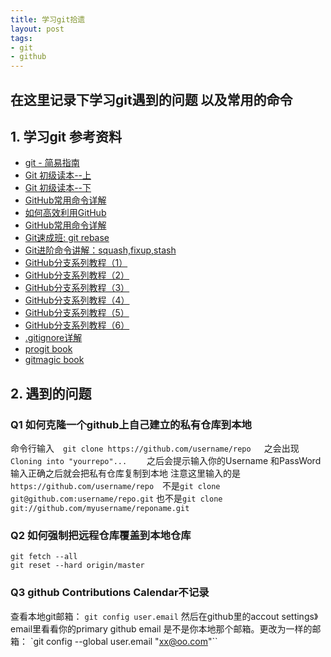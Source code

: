 ```yaml
---
title: 学习git拾遗
layout: post
tags:
- git
- github
---
```


## 在这里记录下学习git遇到的问题 以及常用的命令

## 1. 学习git 参考资料

+ [git - 简易指南](http://www.bootcss.com/p/git-guide/)
+ [Git 初级读本--上](http://www.html-js.com/article/1534)
+ [Git 初级读本--下](http://www.html-js.com/article/1535)
+ [GitHub常用命令详解](http://www.html-js.com/article/2023)
+ [如何高效利用GitHub](http://www.yangzhiping.com/tech/github.html)
+ [GitHub常用命令详解](http://www.html-js.com/article/2023)
+ [Git速成班: git rebase](http://www.html-js.com/article/2021)
+ [Git进阶命令讲解：squash,fixup,stash](http://www.html-js.com/article/2064)
+ [GitHub分支系列教程（1）](http://www.html-js.com/article/2024)
+ [GitHub分支系列教程（2）](http://www.html-js.com/article/2025)
+ [GitHub分支系列教程（3）](http://www.html-js.com/article/2026)
+ [GitHub分支系列教程（4）](http://www.html-js.com/article/2027)
+ [GitHub分支系列教程（5）](http://www.html-js.com/article/2028)
+ [GitHub分支系列教程（6）](http://www.html-js.com/article/2029)
+ [.gitignore详解](http://www.html-js.com/article/2030)
+ [progit book](https://github.com/numbbbbb/progit-zh-pdf-epub-mobi)
+ [gitmagic book](https://github.com/blynn/gitmagic/tree/master/zh_cn)

## 2. 遇到的问题

### Q1 如何克隆一个github上自己建立的私有仓库到本地

命令行输入　`git clone https://github.com/username/repo `　之会出现 `Cloning into "yourrepo"...`　　
之后会提示输入你的Username 和PassWord 输入正确之后就会把私有仓库复制到本地 注意这里输入的是
`https://github.com/username/repo`　不是`git clone git@github.com:username/repo.git` 也不是`git clone git://github.com/myusername/reponame.git`


### Q2 如何强制把远程仓库覆盖到本地仓库

```
git fetch --all
git reset --hard origin/master
```


### Q3 github Contributions Calendar不记录

查看本地git邮箱：
`git config user.email`
然后在github里的accout settings》email里看看你的primary github email  是不是你本地那个邮箱。更改为一样的邮箱： 
`git config --global user.email "xx@oo.com"``